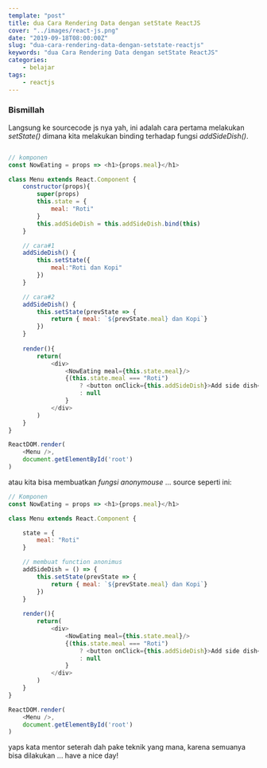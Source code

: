 ```yaml
---
template: "post"
title: dua Cara Rendering Data dengan setState ReactJS
cover: "../images/react-js.png"
date: "2019-09-18T08:00:00Z"
slug: "dua-cara-rendering-data-dengan-setstate-reactjs"
keywords: "dua Cara Rendering Data dengan setState ReactJS"
categories: 
    - belajar 
tags:
    - reactjs
---
```


### Bismillah

Langsung ke sourcecode js nya yah, ini adalah cara pertama melakukan *setState()* dimana kita melakukan binding terhadap fungsi *addSideDish()*.

```javascript

// komponen
const NowEating = props => <h1>{props.meal}</h1>

class Menu extends React.Component {
    constructor(props){
        super(props)
        this.state = {
            meal: "Roti"
        }
        this.addSideDish = this.addSideDish.bind(this)
    }

    // cara#1
    addSideDish() {
        this.setState({
            meal:"Roti dan Kopi"
        })
    }

    // cara#2
    addSideDish() {
        this.setState(prevState => {
            return { meal: `${prevState.meal} dan Kopi`}
        })
    }
    
    render(){
        return(
            <div>
                <NowEating meal={this.state.meal}/>
                {(this.state.meal === "Roti")
                    ? <button onClick={this.addSideDish}>Add side dish</button>
                    : null
                }
            </div>
        )
    }
}

ReactDOM.render(
    <Menu />,
    document.getElementById('root')
)
```

atau kita bisa membuatkan *fungsi anonymouse* ... source seperti ini:

```javascript
// Komponen
const NowEating = props => <h1>{props.meal}</h1>

class Menu extends React.Component {

    state = { 
        meal: "Roti"
    }

    // membuat function anonimus
    addSideDish = () => {
        this.setState(prevState => {
            return { meal: `${prevState.meal} dan Kopi`}
        })
    }
    
    render(){
        return(
            <div>
                <NowEating meal={this.state.meal}/>
                {(this.state.meal === "Roti")
                    ? <button onClick={this.addSideDish}>Add side dish</button>
                    : null
                }
            </div>
        )
    }
}

ReactDOM.render(
    <Menu />,
    document.getElementById('root')
)
```

yaps kata mentor seterah dah pake teknik yang mana, karena semuanya bisa dilakukan ... have a nice day!